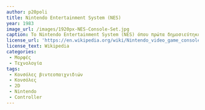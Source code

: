 ```yaml
---
author: p20poli
title: Nintendo Entertainment System (NES)
year: 1983
image_url: /images/1920px-NES-Console-Set.jpg 
caption: Το Nintendo Entertainment System (NES) όπου πρώτα δημοσιεύτηκε στην Ιαπωνία το 1983 σας υπολογιστής για το σπίτι. Όπου στην συνέχεια μετά απο πολλά επιτυχημένα arcade παιχνίδια η Nintendo αποφάσισε να το χρησιμοποιησεί σαν βιντεοκονσόλα. Έτσι δημιούργησαν ένα χειριστήριο. Το χειριστήριο περιήχε έναν "σταυρό" όπου οι παικτές μπορούσαν να κουνήσουν τον παίκτη στο 2d enviroment δύο κουμπιά για να κάνεις τα actions και δύο κουμπιά για να μπόρεις να κάνεις select και exit.
license_url: 'https://en.wikipedia.org/wiki/Nintendo_video_game_consoles#/media/File:NES-Console-Set.jpg'
license_text: Wikipedia
categories:
 - Μορφές
 - Τεχνολογία
tags:
 - Κονσόλες βιντεοπαιχνιδιών
 - Κονσόλες
 - 2D
 - Nintendo
 - Controller
---
```

